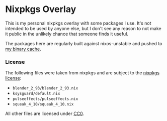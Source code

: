 # Nixpkgs Overlay

This is my personal nixpkgs overlay with some packages I use. It's not intended
to be used by anyone else, but I don't see any reason to not make it public in
the unlikely chance that someone finds it useful.

The packages here are regularly built against nixos-unstable and pushed to [my
binary cache][1].

### License

The following files were taken from nixpkgs and are subject to the [nixpkgs license][2]:

- `blender_2_93/blender_2_93.nix`
- `ksysguard/default.nix`
- `pulseeffects/pulseeffects.nix`
- `squeak_4_10/squeak_4_10.nix`

All other files are licensed under [CC0][3].

[1]: https://internetunexplorer.cachix.org/
[2]: https://github.com/NixOS/nixpkgs/blob/master/COPYING
[3]: https://creativecommons.org/publicdomain/zero/1.0/
